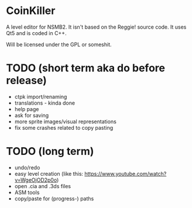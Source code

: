 # CoinKiller

A level editor for NSMB2. It isn't based on the Reggie! source code. It uses Qt5 and is coded in C++.

Will be licensed under the GPL or someshit.


# TODO (short term aka do before release)

 * ctpk import/renaming
 * translations - kinda done
 * help page
 * ask for saving
 * more sprite images/visual representations
 * fix some crashes related to copy pasting
 
 
# TODO (long term) 

 * undo/redo
 * easy level creation (like this: https://www.youtube.com/watch?v=WgeOjOD2p0o)
 * open .cia and .3ds files
 * ASM tools
 * copy/paste for (progress-) paths
